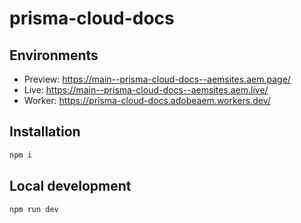 # prisma-cloud-docs

## Environments
- Preview: https://main--prisma-cloud-docs--aemsites.aem.page/
- Live: https://main--prisma-cloud-docs--aemsites.aem.live/
- Worker: https://prisma-cloud-docs.adobeaem.workers.dev/

## Installation

```sh
npm i
```

## Local development

```sh
npm run dev
```

